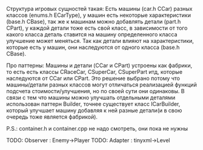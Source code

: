 Структура игровых сущностей такая:
Есть машины (car.h CCar) разных классов (enums.h ECarType), у машин есть некоторые характеристики (base.h CBase),
так же к машинам можно добавлять детали (part.h CPart), у каждой детали тоже есть свой класс, в зависимости от того
какого класса деталь ставится на машину определенного класса улучшение может меняться. Так как детали влияют на
характеристики, которые есть у машин, они наследуются от одного класса (base.h CBase).

Про паттерны:
Машины и детали (CCar и CPart) устроены как фабрики, то есть есть классы CRaceCar, CSuperCar, CSuperPart итд, которые
наследуются от CCar или CPart. Это решение выбрано потому что машины/детали разных классов могут отличаться
реализацией функций подсчета стоимости/улучшения, но по своей сути они одинаковы.
В связи с тем что машины можно улучшать отдельными деталями использован паттерн Builder, точнее существует класс
ICarBuilder, который улучшает машину добавляя к ней разные детали(и в свою очередь тоже является фабрикой).

P.S.: container.h и container.cpp не надо смотреть, они пока не нужны



TODO: Observer : Enemy->Player
TODO: Adapter  : tinyxml->Level
